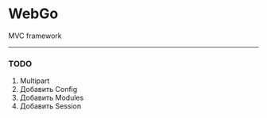 # WebGo
MVC framework

---
### TODO
1. Multipart
2. Добавить Config
3. Добавить Modules
4. Добавить Session